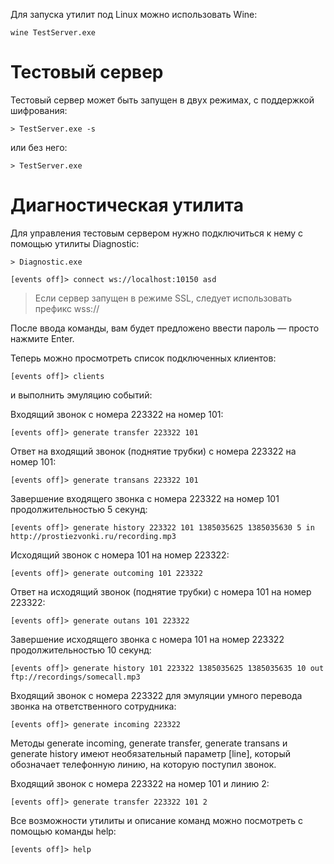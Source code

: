 Для запуска утилит под Linux можно использовать Wine:

	wine TestServer.exe

Тестовый сервер
===============

Тестовый сервер может быть запущен в двух режимах, с поддержкой шифрования:

	> TestServer.exe -s

или без него:

	> TestServer.exe

Диагностическая утилита
=======================

Для управления тестовым сервером нужно подключиться к нему с помощью утилиты Diagnostic:

	> Diagnostic.exe

	[events off]> connect ws://localhost:10150 asd

> Если сервер запущен в режиме SSL, следует использовать префикс wss://
	
После ввода команды, вам будет предложено ввести пароль — просто нажмите Enter.

Теперь можно просмотреть список подключенных клиентов:

	[events off]> clients

и выполнить эмуляцию событий:

Входящий звонок с номера 223322 на номер 101:

	[events off]> generate transfer 223322 101

Ответ на входящий звонок (поднятие трубки) с номера 223322 на номер 101:

	[events off]> generate transans 223322 101
	
Завершение входящего звонка с номера 223322 на номер 101 продолжительностью 5 секунд:

	[events off]> generate history 223322 101 1385035625 1385035630 5 in http://prostiezvonki.ru/recording.mp3

Исходящий звонок с номера 101 на номер 223322:

	[events off]> generate outcoming 101 223322

Ответ на исходящий звонок (поднятие трубки) с номера 101 на номер 223322:

	[events off]> generate outans 101 223322
	
Завершение исходящего звонка с номера 101 на номер 223322 продолжительностью 10 секунд:

	[events off]> generate history 101 223322 1385035625 1385035635 10 out ftp://recordings/somecall.mp3

Входящий звонок с номера 223322 для эмуляции умного перевода звонка на ответственного сотрудника:

	[events off]> generate incoming 223322
	
Методы generate incoming, generate transfer, generate transans и generate history имеют 
необязательный параметр [line], который обозначает телефонную линию, на которую поступил звонок.

Входящий звонок с номера 223322 на номер 101 и линию 2:

	[events off]> generate transfer 223322 101 2

Все возможности утилиты и описание команд можно посмотреть с помощью команды help:

	[events off]> help
	
